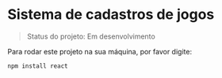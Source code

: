 <h1>Sistema de cadastros de jogos</h1>

> Status do projeto: Em desenvolvimento

Para rodar este projeto na sua máquina, por favor digite:

```
npm install react
```
